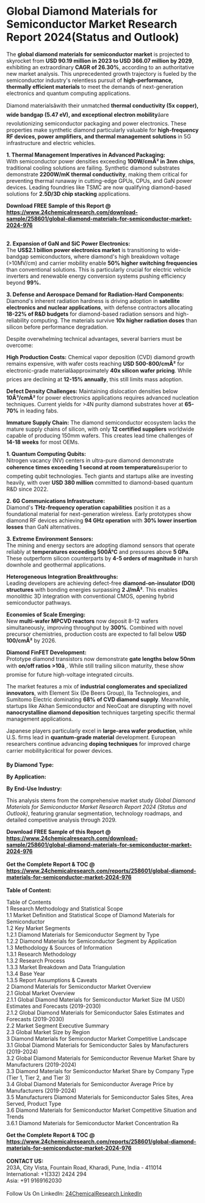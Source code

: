 <h1>Global Diamond Materials for Semiconductor Market Research Report 2024(Status and Outlook)</h1><p>The <strong>global diamond materials for semiconductor market</strong> is projected to skyrocket from <strong>USD 90.19 million in 2023 to USD 366.07 million by 2029</strong>, exhibiting an extraordinary <strong>CAGR of 26.30%</strong>, according to an authoritative new market analysis. This unprecedented growth trajectory is fueled by the semiconductor industry's relentless pursuit of <strong>high-performance, thermally efficient materials</strong> to meet the demands of next-generation electronics and quantum computing applications.</p><p>Diamond materialsâwith their unmatched <strong>thermal conductivity (5x copper), wide bandgap (5.47 eV), and exceptional electron mobility</strong>âare revolutionizing semiconductor packaging and power electronics. These properties make synthetic diamond particularly valuable for <strong>high-frequency RF devices, power amplifiers, and thermal management solutions</strong> in 5G infrastructure and electric vehicles.</p><p><strong>1. Thermal Management Imperatives in Advanced Packaging:</strong><br>
With semiconductor power densities exceeding <strong>100W/cmÂ² in 3nm chips</strong>, traditional cooling solutions are failing. Synthetic diamond substrates demonstrate <strong>2200W/mK thermal conductivity</strong>, making them critical for preventing thermal runaway in cutting-edge GPUs, CPUs, and GaN power devices. Leading foundries like TSMC are now qualifying diamond-based solutions for <strong>2.5D/3D chip stacking</strong> applications.</p><div><b>Download FREE Sample of this Report @ 
            <a href="https://www.24chemicalresearch.com/download-sample/258601/global-diamond-materials-for-semiconductor-market-2024-976">
            https://www.24chemicalresearch.com/download-sample/258601/global-diamond-materials-for-semiconductor-market-2024-976</a></b></div><br><p><strong>2. Expansion of GaN and SiC Power Electronics:</strong><br>
The <strong>US$2.1 billion power electronics market</strong> is transitioning to wide-bandgap semiconductors, where diamond's high breakdown voltage (&gt;10MV/cm) and carrier mobility enable <strong>50% higher switching frequencies</strong> than conventional solutions. This is particularly crucial for electric vehicle inverters and renewable energy conversion systems pushing efficiency beyond <strong>99%.</strong></p><p><strong>3. Defense and Aerospace Demand for Radiation-Hard Components:</strong><br>
Diamond's inherent radiation hardness is driving adoption in <strong>satellite electronics and nuclear applications</strong>, with defense contractors allocating <strong>18-22% of R&amp;D budgets</strong> for diamond-based radiation sensors and high-reliability computing. The materials survive <strong>10x higher radiation doses</strong> than silicon before performance degradation.</p><p>Despite overwhelming technical advantages, several barriers must be overcome:</p><p><strong>High Production Costs:</strong> Chemical vapor deposition (CVD) diamond growth remains expensive, with wafer costs reaching <strong>USD 500-800/cmÂ²</strong> for electronic-grade materialâapproximately <strong>40x silicon wafer pricing</strong>. While prices are declining at <strong>12-15% annually</strong>, this still limits mass adoption.</p><p><strong>Defect Density Challenges:</strong> Maintaining dislocation densities below <strong>10Â³/cmÂ²</strong> for power electronics applications requires advanced nucleation techniques. Current yields for &gt;4N purity diamond substrates hover at <strong>65-70%</strong> in leading fabs.</p><p><strong>Immature Supply Chain:</strong> The diamond semiconductor ecosystem lacks the mature supply chains of silicon, with only <strong>12 certified suppliers</strong> worldwide capable of producing 150mm wafers. This creates lead time challenges of <strong>14-18 weeks</strong> for most OEMs.</p><p><strong>1. Quantum Computing Qubits:</strong><br>
Nitrogen vacancy (NV) centers in ultra-pure diamond demonstrate <strong>coherence times exceeding 1 second at room temperature</strong>âsuperior to competing qubit technologies. Tech giants and startups alike are investing heavily, with over <strong>USD 380 million</strong> committed to diamond-based quantum R&amp;D since 2022.</p><p><strong>2. 6G Communications Infrastructure:</strong><br>
Diamond's <strong>THz-frequency operation capabilities</strong> position it as a foundational material for next-generation wireless. Early prototypes show diamond RF devices achieving <strong>94 GHz operation</strong> with <strong>30% lower insertion losses</strong> than GaN alternatives.</p><p><strong>3. Extreme Environment Sensors:</strong><br>
The mining and energy sectors are adopting diamond sensors that operate reliably at <strong>temperatures exceeding 500Â°C</strong> and pressures above <strong>5 GPa</strong>. These outperform silicon counterparts by <strong>4-5 orders of magnitude</strong> in harsh downhole and geothermal applications.</p><p><strong>Heterogeneous Integration Breakthroughs:</strong><br>
	Leading developers are achieving defect-free <strong>diamond-on-insulator (DOI) structures</strong> with bonding energies surpassing <strong>2 J/mÂ²</strong>. This enables monolithic 3D integration with conventional CMOS, opening hybrid semiconductor pathways.</p><p><strong>Economies of Scale Emerging:</strong><br>
	New <strong>multi-wafer MPCVD reactors</strong> now deposit 8-12 wafers simultaneously, improving throughput by <strong>300%</strong>. Combined with novel precursor chemistries, production costs are expected to fall below <strong>USD 100/cmÂ²</strong> by 2026.</p><p><strong>Diamond FinFET Development:</strong><br>
	Prototype diamond transistors now demonstrate <strong>gate lengths below 50nm</strong> with <strong>on/off ratios &gt;10â¸</strong>. While still trailing silicon maturity, these show promise for future high-voltage integrated circuits.</p><p>The market features a mix of <strong>industrial conglomerates and specialized innovators</strong>, with Element Six (De Beers Group), IIa Technologies, and Sumitomo Electric dominating <strong>68% of CVD diamond supply</strong>. Meanwhile, startups like Akhan Semiconductor and NeoCoat are disrupting with novel <strong>nanocrystalline diamond deposition</strong> techniques targeting specific thermal management applications.</p><p>Japanese players particularly excel in <strong>large-area wafer production</strong>, while U.S. firms lead in <strong>quantum-grade material</strong> development. European researchers continue advancing <strong>doping techniques</strong> for improved charge carrier mobilityâcritical for power devices.</p><p><strong>By Diamond Type:</strong></p><p><strong>By Application:</strong></p><p><strong>By End-Use Industry:</strong></p><p>This analysis stems from the comprehensive market study <em>Global Diamond Materials for Semiconductor Market Research Report 2024 (Status and Outlook)</em>, featuring granular segmentation, technology roadmaps, and detailed competitive analysis through 2029.</p><div><b>Download FREE Sample of this Report @ 
            <a href="https://www.24chemicalresearch.com/download-sample/258601/global-diamond-materials-for-semiconductor-market-2024-976">
            https://www.24chemicalresearch.com/download-sample/258601/global-diamond-materials-for-semiconductor-market-2024-976</a></b></div><br><div><b>Get the Complete Report & TOC @ 
            <a href="https://www.24chemicalresearch.com/reports/258601/global-diamond-materials-for-semiconductor-market-2024-976">
            https://www.24chemicalresearch.com/reports/258601/global-diamond-materials-for-semiconductor-market-2024-976</a></b></div><br>
            <b>Table of Content:</b><p>Table of Contents<br />
1 Research Methodology and Statistical Scope<br />
1.1 Market Definition and Statistical Scope of Diamond Materials for Semiconductor<br />
1.2 Key Market Segments<br />
1.2.1 Diamond Materials for Semiconductor Segment by Type<br />
1.2.2 Diamond Materials for Semiconductor Segment by Application<br />
1.3 Methodology & Sources of Information<br />
1.3.1 Research Methodology<br />
1.3.2 Research Process<br />
1.3.3 Market Breakdown and Data Triangulation<br />
1.3.4 Base Year<br />
1.3.5 Report Assumptions & Caveats<br />
2 Diamond Materials for Semiconductor Market Overview<br />
2.1 Global Market Overview<br />
2.1.1 Global Diamond Materials for Semiconductor Market Size (M USD) Estimates and Forecasts (2019-2030)<br />
2.1.2 Global Diamond Materials for Semiconductor Sales Estimates and Forecasts (2019-2030)<br />
2.2 Market Segment Executive Summary<br />
2.3 Global Market Size by Region<br />
3 Diamond Materials for Semiconductor Market Competitive Landscape<br />
3.1 Global Diamond Materials for Semiconductor Sales by Manufacturers (2019-2024)<br />
3.2 Global Diamond Materials for Semiconductor Revenue Market Share by Manufacturers (2019-2024)<br />
3.3 Diamond Materials for Semiconductor Market Share by Company Type (Tier 1, Tier 2, and Tier 3)<br />
3.4 Global Diamond Materials for Semiconductor Average Price by Manufacturers (2019-2024)<br />
3.5 Manufacturers Diamond Materials for Semiconductor Sales Sites, Area Served, Product Type<br />
3.6 Diamond Materials for Semiconductor Market Competitive Situation and Trends<br />
3.6.1 Diamond Materials for Semiconductor Market Concentration Ra</p><div><b>Get the Complete Report & TOC @ 
            <a href="https://www.24chemicalresearch.com/reports/258601/global-diamond-materials-for-semiconductor-market-2024-976">
            https://www.24chemicalresearch.com/reports/258601/global-diamond-materials-for-semiconductor-market-2024-976</a></b></div><br><b>CONTACT US:</b><br>
            203A, City Vista, Fountain Road, Kharadi, Pune, India - 411014<br>
            International: +1(332) 2424 294<br>
            Asia: +91 9169162030 <br><br>
            Follow Us On LinkedIn: <a href="https://www.linkedin.com/company/24chemicalresearch/">24ChemicalResearch LinkedIn</a>